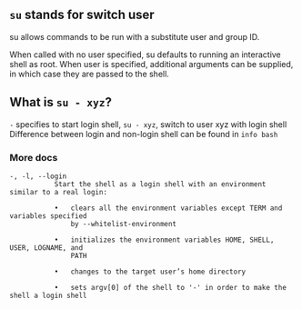 ## `su` stands for switch user

su allows commands to be run with a substitute user and group ID.

When called with no user specified, su defaults to running an interactive shell
as root. When user is specified, additional arguments can be supplied, in which
case they are passed to the shell.


## What is `su - xyz`?

`-` specifies to start login shell, `su - xyz`, switch to user xyz with login shell
Difference between login and non-login shell can be found in `info bash`

### More docs
```
-, -l, --login
           Start the shell as a login shell with an environment similar to a real login:

           •   clears all the environment variables except TERM and variables specified
               by --whitelist-environment

           •   initializes the environment variables HOME, SHELL, USER, LOGNAME, and
               PATH

           •   changes to the target user’s home directory

           •   sets argv[0] of the shell to '-' in order to make the shell a login shell
```